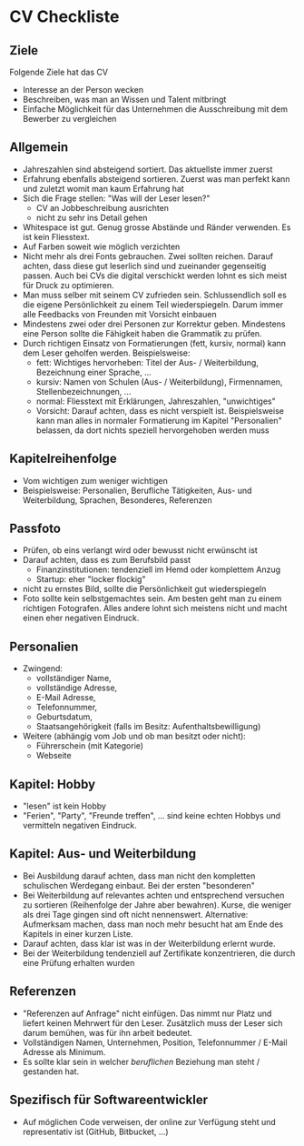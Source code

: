 # CV Checkliste #
## Ziele ##
Folgende Ziele hat das CV

- Interesse an der Person wecken
- Beschreiben, was man an Wissen und Talent mitbringt
- Einfache Möglichkeit für das Unternehmen die Ausschreibung mit dem Bewerber zu vergleichen

## Allgemein ##
- Jahreszahlen sind absteigend sortiert. Das aktuellste immer zuerst
- Erfahrung ebenfalls absteigend sortieren. Zuerst was man perfekt kann und zuletzt womit man kaum Erfahrung hat
- Sich die Frage stellen: "Was will der Leser lesen?"
  - CV an Jobbeschreibung ausrichten
  - nicht zu sehr ins Detail gehen
- Whitespace ist gut. Genug grosse Abstände und Ränder verwenden. Es ist kein Fliesstext.
- Auf Farben soweit wie möglich verzichten
- Nicht mehr als drei Fonts gebrauchen. Zwei sollten reichen. Darauf achten, dass diese gut leserlich sind und zueinander gegenseitig passen. Auch bei CVs die digital verschickt werden lohnt es sich meist für Druck zu optimieren.
- Man muss selber mit seinem CV zufrieden sein. Schlussendlich soll es die eigene Persönlichkeit zu einem Teil wiederspiegeln. Darum immer alle Feedbacks von Freunden mit Vorsicht einbauen
- Mindestens zwei oder drei Personen zur Korrektur geben. Mindestens eine Person sollte die Fähigkeit haben die Grammatik zu prüfen.
- Durch richtigen Einsatz von Formatierungen (fett, kursiv, normal) kann dem Leser geholfen werden. Beispielsweise:
  - fett: Wichtiges hervorheben: Titel der Aus- / Weiterbildung, Bezeichnung einer Sprache, ...
  - kursiv: Namen von Schulen (Aus- / Weiterbildung), Firmennamen, Stellenbezeichnungen, ...
  - normal: Fliesstext mit Erklärungen, Jahreszahlen, "unwichtiges"
  - Vorsicht: Darauf achten, dass es nicht verspielt ist. Beispielsweise kann man alles in normaler Formatierung im Kapitel "Personalien" belassen, da dort nichts speziell hervorgehoben werden muss

## Kapitelreihenfolge ##
- Vom wichtigen zum weniger wichtigen
- Beispielsweise: Personalien, Berufliche Tätigkeiten, Aus- und Weiterbildung, Sprachen, Besonderes, Referenzen

## Passfoto ##
- Prüfen, ob eins verlangt wird oder bewusst nicht erwünscht ist
- Darauf achten, dass es zum Berufsbild passt
  - Finanzinstitutionen: tendenziell im Hemd oder komplettem Anzug
  - Startup: eher "locker flockig"
- nicht zu ernstes Bild, sollte die Persönlichkeit gut wiederspiegeln
- Foto sollte kein selbstgemachtes sein. Am besten geht man zu einem richtigen Fotografen. Alles andere lohnt sich meistens nicht und macht einen eher negativen Eindruck.

## Personalien ##
- Zwingend:
  - vollständiger Name,
  - vollständige Adresse,
  - E-Mail Adresse,
  - Telefonnummer,
  - Geburtsdatum,
  - Staatsangehörigkeit (falls im Besitz: Aufenthaltsbewilligung)
- Weitere (abhängig vom Job und ob man besitzt oder nicht):
  - Führerschein (mit Kategorie)
  - Webseite

## Kapitel: Hobby ##
- "lesen" ist kein Hobby
- "Ferien", "Party", "Freunde treffen", ... sind keine echten Hobbys und vermitteln negativen Eindruck.

## Kapitel: Aus- und Weiterbildung ##
- Bei Ausbildung darauf achten, dass man nicht den kompletten schulischen Werdegang einbaut. Bei der ersten "besonderen"
- Bei Weiterbildung auf relevantes achten und entsprechend versuchen zu sortieren (Reihenfolge der Jahre aber bewahren). Kurse, die weniger als drei Tage gingen sind oft nicht nennenswert. Alternative: Aufmerksam machen, dass man noch mehr besucht hat am Ende des Kapitels in einer kurzen Liste.
- Darauf achten, dass klar ist was in der Weiterbildung erlernt wurde.
- Bei der Weiterbildung tendenziell auf Zertifikate konzentrieren, die durch eine Prüfung erhalten wurden

## Referenzen ##
- "Referenzen auf Anfrage" nicht einfügen. Das nimmt nur Platz und liefert keinen Mehrwert für den Leser. Zusätzlich muss der Leser sich darum bemühen, was für ihn arbeit bedeutet.
- Vollständigen Namen, Unternehmen, Position, Telefonnummer / E-Mail Adresse als Minimum.
- Es sollte klar sein in welcher *beruflichen* Beziehung man steht / gestanden hat.

## Spezifisch für Softwareentwickler ##
- Auf möglichen Code verweisen, der online zur Verfügung steht und representativ ist (GitHub, Bitbucket, ...)
